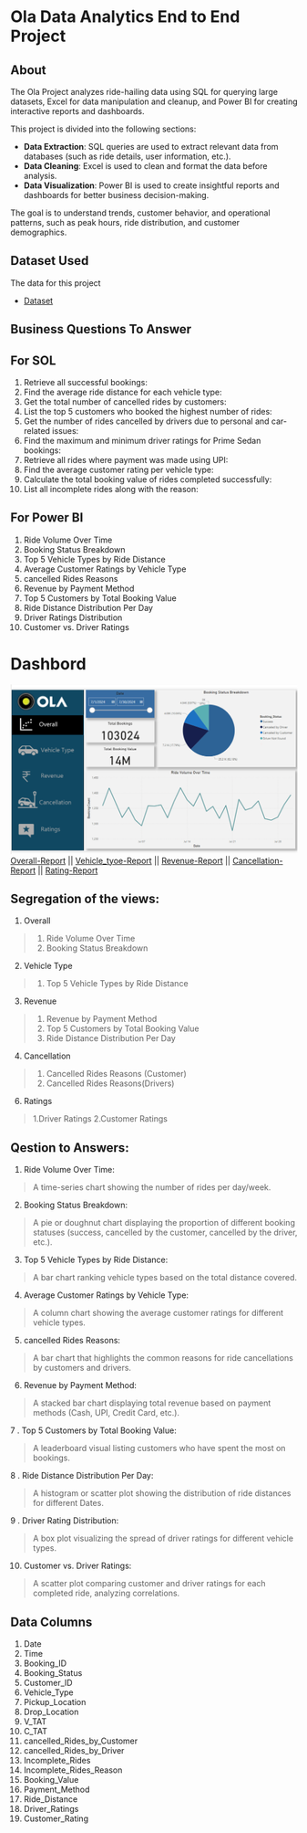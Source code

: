 # Ola Data Analytics End to End Project 

## About
The Ola Project analyzes ride-hailing data using SQL for querying large datasets, Excel for data manipulation and cleanup, and Power BI for creating interactive reports and dashboards.

This project is divided into the following sections:
- **Data Extraction**: SQL queries are used to extract relevant data from databases (such as ride details, user information, etc.).
- **Data Cleaning**: Excel is used to clean and format the data before analysis.
- **Data Visualization**: Power BI is used to create insightful reports and dashboards for better business decision-making.

The goal is to understand trends, customer behavior, and operational patterns, such as peak hours, ride distribution, and customer demographics.
## Dataset Used
The data for this project 
- <a href = "https://github.com/Anjalikumariyes/Ola-Data-Analyst-Project/blob/main/Ola-data-file.xlsx"> Dataset</a>
## Business Questions To Answer
## For SOL 
 1. Retrieve all successful bookings:
 2. Find the average ride distance for each vehicle type:
 3. Get the total number of cancelled rides by customers:
 4. List the top 5 customers who booked the highest number of rides:
 5. Get the number of rides cancelled by drivers due to personal and car-related issues:
 6. Find the maximum and minimum driver ratings for Prime Sedan bookings:
 7. Retrieve all rides where payment was made using UPI:
 8. Find the average customer rating per vehicle type:
 9. Calculate the total booking value of rides completed successfully:
 10. List all incomplete rides along with the reason:
 ## For Power BI 
 1. Ride Volume Over Time
 2. Booking Status Breakdown
 3. Top 5 Vehicle Types by Ride Distance
 4. Average Customer Ratings by Vehicle Type
 5. cancelled Rides Reasons
 6. Revenue by Payment Method
 7. Top 5 Customers by Total Booking Value
 8. Ride Distance Distribution Per Day
 9. Driver Ratings Distribution
 10. Customer vs. Driver Ratings

# Dashbord
<img src = "https://github.com/Anjalikumariyes/Ola-Data-Analyst-Project/blob/main/Ola_Report-Overall.png" alt = "Overall-Report-view">
 <a href = https://github.com/Anjalikumariyes/Ola-Data-Analyst-Project/blob/main/Ola_Report-Overall.pdf> Overall-Report</a> ||
 <a href = "https://github.com/Anjalikumariyes/Ola-Data-Analyst-Project/blob/main/Ola__Report-Vehicle_Type.pdf"> Vehicle_tyoe-Report</a> ||
 <a href = "https://github.com/Anjalikumariyes/Ola-Data-Analyst-Project/blob/main/Ola_Report-Revenue.pdf"> Revenue-Report</a> ||
 <a href = "https://github.com/Anjalikumariyes/Ola-Data-Analyst-Project/blob/main/Ola_Report-Cancellation.pdf"> Cancellation-Report</a> ||
 <a href = https://github.com/Anjalikumariyes/Ola-Data-Analyst-Project/blob/main/Ola_Report-Rating.pdf> Rating-Report</a> 


 
## Segregation of the views:
 1. Overall
 >1. Ride Volume Over Time
 >2. Booking Status Breakdown
 
 2. Vehicle Type
 >1. Top 5 Vehicle Types by Ride Distance

 3. Revenue
 >1. Revenue by Payment Method
 >2. Top 5 Customers by Total Booking Value
 >3. Ride Distance Distribution Per Day
 
 4. Cancellation
 >1. Cancelled Rides Reasons (Customer)
 >2. Cancelled Rides Reasons(Drivers)

 6. Ratings
 >1.Driver Ratings
 >2.Customer Ratings

 ##  Qestion to Answers:
 1. Ride Volume Over Time:
 > A time-series chart showing the number of rides per day/week.

 2. Booking Status Breakdown:
 > A pie or doughnut chart displaying the proportion of different
    booking statuses (success, cancelled by the customer, cancelled by the driver, etc.).
 
 3. Top 5 Vehicle Types by Ride Distance:
 > A bar chart ranking vehicle types based on the total distance covered.

 4. Average Customer Ratings by Vehicle Type:
 > A column chart showing the average customer ratings for different vehicle types.
 
 5. cancelled Rides Reasons:
 > A bar chart that highlights the common reasons for ride cancellations by customers and drivers.
 
 6. Revenue by Payment Method:
 > A stacked bar chart displaying total revenue based on payment methods (Cash, UPI, Credit Card, etc.).
 
 7 . Top 5 Customers by Total Booking Value:
 > A leaderboard visual listing customers who have spent the most on bookings.
 
 8 . Ride Distance Distribution Per Day:
 > A histogram or scatter plot showing the distribution of ride distances for different Dates.

 9 . Driver Rating Distribution:
 > A box plot visualizing the spread of driver ratings for different vehicle types.

 10. Customer vs. Driver Ratings:
 > A scatter plot comparing customer and driver ratings for each completed ride, analyzing correlations.
     
 ## Data Columns
 1. Date
 2. Time
 3. Booking_ID
 4. Booking_Status
 5. Customer_ID
 6. Vehicle_Type
 7. Pickup_Location
 8. Drop_Location
 9. V_TAT
 10. C_TAT
 11. cancelled_Rides_by_Customer
 12. cancelled_Rides_by_Driver
 13. Incomplete_Rides
 14. Incomplete_Rides_Reason
 15. Booking_Value
 16. Payment_Method
 17. Ride_Distance
 18. Driver_Ratings
 19. Customer_Rating
